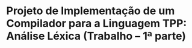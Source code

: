 # Projeto de Implementação de um Compilador para a Linguagem TPP: Análise Léxica (Trabalho – 1ª parte)

